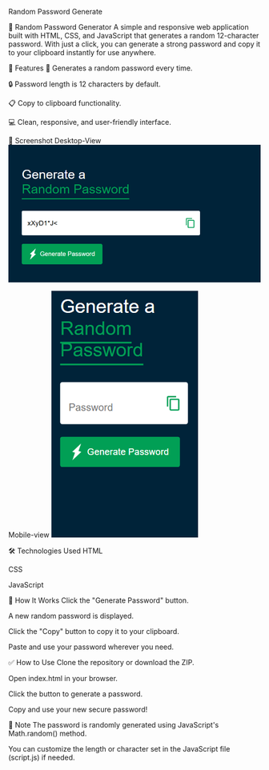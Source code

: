  Random Password Generate

🔐 Random Password Generator
A simple and responsive web application built with HTML, CSS, and JavaScript that generates a random 12-character password. With just a click, you can generate a strong password and copy it to your clipboard instantly for use anywhere.

🚀 Features
🔄 Generates a random password every time.

🔒 Password length is 12 characters by default.

📋 Copy to clipboard functionality.

💻 Clean, responsive, and user-friendly interface.

📸 Screenshot
  Desktop-View
  ![Screenshot](images/desktopview.png)

  Mobile-view
  ![Screenshot](images/mobileview.png)

🛠️ Technologies Used
HTML

CSS

JavaScript

🧠 How It Works
Click the "Generate Password" button.

A new random password is displayed.

Click the "Copy" button to copy it to your clipboard.

Paste and use your password wherever you need.


✅ How to Use
Clone the repository or download the ZIP.

Open index.html in your browser.

Click the button to generate a password.

Copy and use your new secure password!

📌 Note
The password is randomly generated using JavaScript's Math.random() method.

You can customize the length or character set in the JavaScript file (script.js) if needed.
